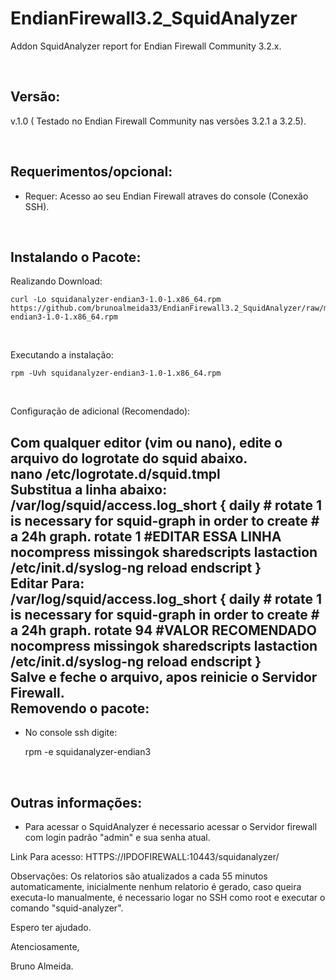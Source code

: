 # EndianFirewall3.2_SquidAnalyzer
 Addon SquidAnalyzer report for Endian Firewall Community 3.2.x.

<br>

Versão:
--------

v.1.0 ( Testado no Endian Firewall Community nas versões 3.2.1 a 3.2.5).

<br>

Requerimentos/opcional:
--------
- Requer: Acesso ao seu Endian Firewall atraves do console (Conexão SSH).

<br>

Instalando o Pacote:
--------

Realizando Download:

    curl -Lo squidanalyzer-endian3-1.0-1.x86_64.rpm  https://github.com/brunoalmeida33/EndianFirewall3.2_SquidAnalyzer/raw/master/squidanalyzer-endian3-1.0-1.x86_64.rpm
    
<br>
    
Executando a instalação:

    rpm -Uvh squidanalyzer-endian3-1.0-1.x86_64.rpm
    
   <br>
   
Configuração de adicional (Recomendado):
<br>

Com qualquer editor (vim ou nano), edite o arquivo do logrotate do squid abaixo.
<br>
nano /etc/logrotate.d/squid.tmpl
<br>
Substitua a linha abaixo:
<br>
/var/log/squid/access.log_short {
    daily
    # rotate 1 is necessary for squid-graph in order to create
    # a 24h graph.
    rotate 1  #EDITAR ESSA LINHA
    nocompress
    missingok
    sharedscripts
    lastaction
    /etc/init.d/syslog-ng reload
    endscript
}
<br>
Editar Para:
<br>
/var/log/squid/access.log_short {
    daily
    # rotate 1 is necessary for squid-graph in order to create
    # a 24h graph.
    rotate 94    #VALOR RECOMENDADO
    nocompress
    missingok
    sharedscripts
    lastaction
    /etc/init.d/syslog-ng reload
    endscript
}
<br>
Salve e feche o arquivo, apos reinicie o Servidor Firewall.
<br>
Removendo o pacote:
--------
- No console ssh digite:

    rpm -e squidanalyzer-endian3
    
  <br>  
    
Outras informações:
------------------

- Para acessar o SquidAnalyzer é necessario acessar o Servidor firewall com login padrão "admin" e sua senha atual.

Link Para acesso: HTTPS://IPDOFIREWALL:10443/squidanalyzer/

Observações: Os relatorios são atualizados a cada 55 minutos automaticamente, inicialmente nenhum relatorio é gerado, caso queira executa-lo manualmente, é necessario logar no SSH como root e executar o comando "squid-analyzer". 

Espero ter ajudado.

Atenciosamente,

Bruno Almeida.
  
  
